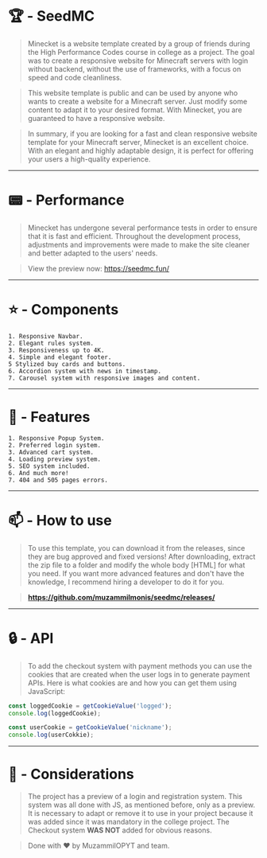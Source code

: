 # 🏆 - SeedMC

> Minecket is a website template created by a group of friends during the High Performance Codes course in college as a project. The goal was to create a responsive website for Minecraft servers with login without backend, without the use of frameworks, with a focus on speed and code cleanliness.

> This website template is public and can be used by anyone who wants to create a website for a Minecraft server. Just modify some content to adapt it to your desired format. With Minecket, you are guaranteed to have a responsive website.

> In summary, if you are looking for a fast and clean responsive website template for your Minecraft server, Minecket is an excellent choice. With an elegant and highly adaptable design, it is perfect for offering your users a high-quality experience.

---

# 📟 - Performance

> Minecket has undergone several performance tests in order to ensure that it is fast and efficient. Throughout the development process, adjustments and improvements were made to make the site cleaner and better adapted to the users' needs.

> View the preview now: https://seedmc.fun/
---

# ⭐ - Components

```
1. Responsive Navbar.
2. Elegant rules system.
3. Responsiveness up to 4K.
4. Simple and elegant footer.
5 Stylized buy cards and buttons.
6. Accordion system with news in timestamp.
7. Carousel system with responsive images and content.
```

---

# 🔔 - Features

```
1. Responsive Popup System.
2. Preferred login system.
3. Advanced cart system.
4. Loading preview system.
5. SEO system included.
6. And much more!
7. 404 and 505 pages errors.
```
---

# 📫 - How to use

> To use this template, you can download it from the releases, since they are bug approved and fixed versions! After downloading, extract the zip file to a folder and modify the whole body [HTML] for what you need. If you want more advanced features and don't have the knowledge, I recommend hiring a developer to do it for you.

> **https://github.com/muzammilmonis/seedmc/releases/**

---

# 🔒 - API

> To add the checkout system with payment methods you can use the cookies that are created when the user logs in to generate payment APIs. Here is what cookies are and how you can get them using JavaScript:

```js
const loggedCookie = getCookieValue('logged');
console.log(loggedCookie);

const userCookie = getCookieValue('nickname');
console.log(userCokkie);

```

---

# 🎯 - Considerations

> The project has a preview of a login and registration system. This system was all done with JS, as mentioned before, only as a preview. It is necessary to adapt or remove it to use in your project because it was added since it was mandatory in the college project. The Checkout system **WAS NOT** added for obvious reasons.

> Done with ♥️ by MuzammilOPYT and team.

